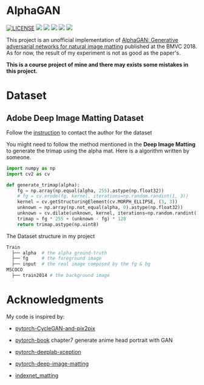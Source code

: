 # AlphaGAN

[![LICENSE](https://img.shields.io/badge/LICENSE-Apach2.0-blue.svg)](LICENSE)
![](https://img.shields.io/badge/python-3.6.5-brightgreen.svg) ![](https://img.shields.io/badge/pytorch-0.4.1-brightgreen.svg) ![](https://img.shields.io/badge/visdom-0.1.8.5-brightgreen.svg) ![](https://img.shields.io/badge/tqdm-4.28.1-brightgreen.svg) ![](https://img.shields.io/badge/opencv-3.3.1-brightgreen.svg)

This project is an unofficial implementation of [AlphaGAN: Generative adversarial networks for natural image matting](https://arxiv.org/pdf/1807.10088.pdf) published at the BMVC 2018. As for now, the result of my experiment is not as good as the paper's.

**This is a course project of mine and there may exists some mistakes in this project.**


# Dataset

## Adobe Deep Image Matting Dataset

Follow the [instruction](https://sites.google.com/view/deepimagematting) to contact the author for the dataset

You might need to follow the method mentioned in the **Deep Image Matting** to generate the trimap using the alpha mat. Here is a algorithm written by someone.

```python
import numpy as np
import cv2 as cv

def generate_trimap(alpha):
    fg = np.array(np.equal(alpha, 255).astype(np.float32))
    # fg = cv.erode(fg, kernel, iterations=np.random.randint(1, 3))
    kernel = cv.getStructuringElement(cv.MORPH_ELLIPSE, (3, 3))
    unknown = np.array(np.not_equal(alpha, 0).astype(np.float32))
    unknown = cv.dilate(unknown, kernel, iterations=np.random.randint(1, 20))
    trimap = fg * 255 + (unknown - fg) * 128
    return trimap.astype(np.uint8)
```

The Dataset structure in my project

```Bash
Train
  ├── alpha  # the alpha ground-truth
  ├── fg     # the foreground image
  ├── input  # the real image composed by the fg & bg
MSCOCO
  ├── train2014 # the background image

```

# Acknowledgments

My code is inspired by:

- [pytorch-CycleGAN-and-pix2pix](https://github.com/junyanz/pytorch-CycleGAN-and-pix2pix)

- [pytorch-book](https://github.com/chenyuntc/pytorch-book) chapter7 generate anime head portrait with GAN

- [pytorch-deeplab-xception](https://github.com/jfzhang95/pytorch-deeplab-xception)

- [pytorch-deep-image-matting](https://github.com/huochaitiantang/pytorch-deep-image-matting)

- [indexnet_matting](https://github.com/poppinace/indexnet_matting)
